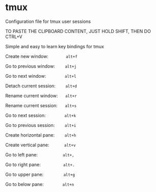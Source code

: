 # tmux
Configuration file for tmux user sessions

TO PASTE THE CLIPBOARD CONTENT, JUST HOLD SHIFT, THEN DO CTRL+V

Simple and easy to learn key bindings for tmux


Create new window: &nbsp;&nbsp;&nbsp;&nbsp;&nbsp;&nbsp;&nbsp;&nbsp;&nbsp;&nbsp;&nbsp;&nbsp;&nbsp;`alt+f`

Go to previous window:&nbsp;&nbsp;&nbsp;&nbsp;&nbsp;&nbsp;&nbsp;&nbsp;`alt+j`

Go to next window:&nbsp;&nbsp;&nbsp;&nbsp;&nbsp;&nbsp;&nbsp;&nbsp;&nbsp;&nbsp;&nbsp;&nbsp;&nbsp;&nbsp;&nbsp;`alt+l`

Detach current session:&nbsp;&nbsp;&nbsp;&nbsp;&nbsp;&nbsp;&nbsp;&nbsp;`alt+d`

Rename current window:&nbsp;&nbsp;&nbsp;&nbsp;&nbsp;&nbsp;`alt+r`

Rename current session:&nbsp;&nbsp;&nbsp;&nbsp;&nbsp;&nbsp;`alt+s`

Go to next session:&nbsp;&nbsp;&nbsp;&nbsp;&nbsp;&nbsp;&nbsp;&nbsp;&nbsp;&nbsp;&nbsp;&nbsp;&nbsp;&nbsp;&nbsp;`alt+k`

Go to previous session:&nbsp;&nbsp;&nbsp;&nbsp;&nbsp;&nbsp;&nbsp;&nbsp;`alt+i`

Create horizontal pane:&nbsp;&nbsp;&nbsp;&nbsp;&nbsp;&nbsp;&nbsp;&nbsp;`alt+h`

Create vertical pane:&nbsp;&nbsp;&nbsp;&nbsp;&nbsp;&nbsp;&nbsp;&nbsp;&nbsp;&nbsp;&nbsp;&nbsp;`alt+v`

Go to left pane:&nbsp;&nbsp;&nbsp;&nbsp;&nbsp;&nbsp;&nbsp;&nbsp;&nbsp;&nbsp;&nbsp;&nbsp;&nbsp;&nbsp;&nbsp;&nbsp;&nbsp;&nbsp;&nbsp;&nbsp;`alt+,`

Go to right pane:&nbsp;&nbsp;&nbsp;&nbsp;&nbsp;&nbsp;&nbsp;&nbsp;&nbsp;&nbsp;&nbsp;&nbsp;&nbsp;&nbsp;&nbsp;&nbsp;&nbsp;&nbsp;`alt+.`

Go to upper pane:&nbsp;&nbsp;&nbsp;&nbsp;&nbsp;&nbsp;&nbsp;&nbsp;&nbsp;&nbsp;&nbsp;&nbsp;&nbsp;&nbsp;&nbsp;&nbsp;`alt+g`

Go to below pane:&nbsp;&nbsp;&nbsp;&nbsp;&nbsp;&nbsp;&nbsp;&nbsp;&nbsp;&nbsp;&nbsp;&nbsp;&nbsp;&nbsp;&nbsp;`alt+n`


